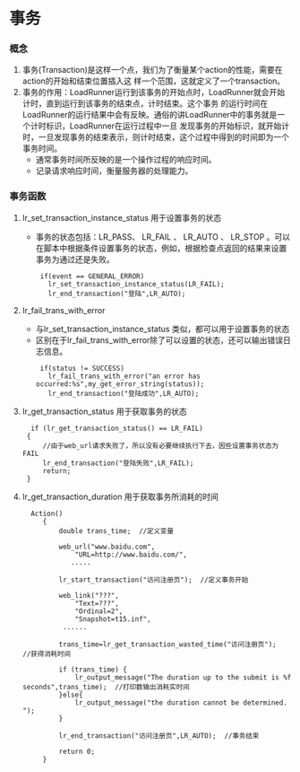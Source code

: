 # 事务
### 概念
1. 事务(Transaction)是这样一个点，我们为了衡量某个action的性能，需要在action的开始和结束位置插入这 样一个范围，这就定义了一个transaction。
2. 事务的作用：LoadRunner运行到该事务的开始点时，LoadRunner就会开始计时，直到运行到该事务的结束点，计时结束。这个事务 的运行时间在LoadRunner的运行结果中会有反映。通俗的讲LoadRunner中的事务就是一个计时标识，LoadRunner在运行过程中一旦 发现事务的开始标识，就开始计时，一旦发现事务的结束表示，则计时结束，这个过程中得到的时间即为一个事务时间。
   * 通常事务时间所反映的是一个操作过程的响应时间。
   * 记录请求响应时间，衡量服务器的处理能力。
### 事务函数
1. lr_set_transaction_instance_status 用于设置事务的状态
   * 事务的状态包括：LR_PASS、 LR_FAIL 、  LR_AUTO 、  LR_STOP  。可以在脚本中根据条件设置事务的状态，例如，根据检查点返回的结果来设置事务为通过还是失败。
     ```
      if(event == GENERAL_ERROR)
        lr_set_transaction_instance_status(LR_FAIL);
        lr_end_transaction("登陆",LR_AUTO);
     ```
2. lr_fail_trans_with_error
   * 与lr_set_transaction_instance_status 类似，都可以用于设置事务的状态
   * 区别在于lr_fail_trans_with_error除了可以设置的状态，还可以输出错误日志信息。
     ```
      if(status != SUCCESS)
        lr_fail_trans_with_error("an error has occurred:%s",my_get_error_string(status));
        lr_end_transaction("登陆成功",LR_AUTO);
     ```

3. lr_get_transaction_status 用于获取事务的状态
   ```
     if (lr_get_transaction_status() == LR_FAIL)
    {
        //由于web_url请求失败了，所以没有必要继续执行下去，因些设置事务状态为FAIL
        lr_end_transaction("登陆失败",LR_FAIL);
        return;
    }
   ```

4. lr_get_transaction_duration 用于获取事务所消耗的时间
   ```
     Action()
        {
            double trans_time;  //定义变量

            web_url("www.baidu.com",
                "URL=http://www.baidu.com/",
               .....

            lr_start_transaction("访问注册页");  //定义事务开始

            web_link("???",
                "Text=???",
                "Ordinal=2",
                "Snapshot=t15.inf",
             ......

            trans_time=lr_get_transaction_wasted_time("访问注册页");  //获得消耗时间

            if (trans_time) {
                lr_output_message("The duration up to the submit is %f seconds",trans_time);  //打印数输出消耗实时间
            }else{
                lr_output_message("the duration cannot be determined. ");
            }

            lr_end_transaction("访问注册页",LR_AUTO);  //事务结束

            return 0;
        }
   ```